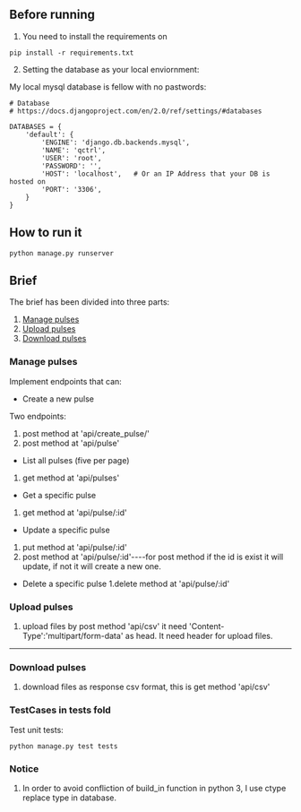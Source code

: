 ## Before running

1. You need to install the requirements on 

`pip install -r requirements.txt`

2. Setting the database as your local enviornment:

My local mysql database is fellow with no pastwords:

```
# Database
# https://docs.djangoproject.com/en/2.0/ref/settings/#databases

DATABASES = {
    'default': {
        'ENGINE': 'django.db.backends.mysql',
        'NAME': 'qctrl',
        'USER': 'root',
        'PASSWORD': '',
        'HOST': 'localhost',   # Or an IP Address that your DB is hosted on
        'PORT': '3306',
    }
}
```

## How to run it

`python manage.py runserver`


## Brief

The brief has been divided into three parts:

1.  [Manage pulses](#manage-pulses)
1.  [Upload pulses](#upload-pulses)
1.  [Download pulses](#download-pulses)

### Manage pulses

Implement endpoints that can:

- Create a new pulse

Two endpoints:
1. post method at 'api/create_pulse/'
2. post method at 'api/pulse'

- List all pulses (five per page)
1. get method at 'api/pulses'

- Get a specific pulse
1. get method at 'api/pulse/:id'

- Update a specific pulse

1. put method at 'api/pulse/:id'
2. post method at 'api/pulse/:id'----for post method if the id is exist it will update, if not it will create a new one.

- Delete a specific pulse
1.delete method at 'api/pulse/:id'

### Upload pulses

1. upload files by post method 'api/csv' it need 'Content-Type':'multipart/form-data' as head. It need header for upload files.


---

### Download pulses

1. download files as response csv format, this is get method 'api/csv'


### TestCases in tests fold

Test unit tests:

`python manage.py test tests`


### Notice

1. In order to avoid confliction of build_in function in python 3, I use ctype replace type in database.

